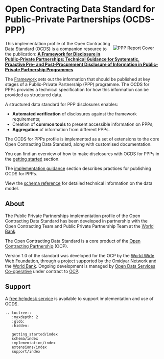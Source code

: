 Open Contracting Data Standard for Public-Private Partnerships (OCDS-PPP)
=============================================

<div style="width:30%; float:right" markdown=1>

![PPP Report Cover](../../../assets/ppp/ReportCover.png)

</div>

This implementation profile of the Open Contracting Data Standard (OCDS) is a companion resource to the publication: **[A Framework for Disclosure in Public-Private Partnerships: Technical Guidance for Systematic, Proactive Pre- and Post-Procurement Disclosure of Information in Public-Private Partnership Programmes](http://www.worldbank.org/en/topic/publicprivatepartnerships/brief/a-framework-for-disclosure-in-public-private-partnership-projects)**

The [Framework](implementation/ppp_framework/) sets out the information that should be published at key stages of a Public-Private Partnership (PPP) programme. The OCDS for PPPs provides a technical specification for how this information can be provided as structured data.

A structured data standard for PPP disclosures enables:

* **Automated verification** of disclosures against the framework requirements;
* Creation of **common tools** to present accessible information on PPPs;
* **Aggregation** of information from different PPPs.

The OCDS for PPPs profile is implemented as a set of extensions to the core Open Contracting Data Standard, along with customised documentation.

You can find an overview of how to make disclosures with OCDS for PPPs in the [getting started](getting_started/) section.

The [implementation guidance](implementation/) section describes practices for publishing OCDS for PPPs. 

View the [schema reference](schema/) for detailed technical information on the data model.


## About

The Public Private Partnerships implementation profile of the Open Contracting Data Standard has been developed in partnership with the Open Contracting Team and Public Private Partnership Team at the [World Bank](http://www.worldbank.org). 

The Open Contracting Data Standard is a core product of the [Open Contracting Partnership](http://www.open-contracting.org) (OCP). 

Version 1.0 of the standard was developed for the OCP by the [World Wide Web Foundation](http://www.webfoundation.org), through a project supported by the [Omidyar Network](http://www.omidyar.com) and the [World Bank](http://www.worldbank.org). Ongoing development is managed by [Open Data Services Co-operative](http://www.opendataservices.coop) under contract to [OCP](http://www.open-contracting.org).

## Support

A [free helpdesk service](support/index.md) is available to support implementation and use of OCDS.


```eval_rst
.. toctree::
   :maxdepth: 2
   :glob:
   :hidden:

   getting_started/index
   schema/index
   implementation/index
   extensions/index
   support/index

```

